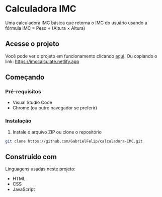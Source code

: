 # Calculadora IMC

Uma calculadora IMC básica que retorna o IMC do usuário usando a fórmula IMC = Peso ÷ (Altura × Altura)

## Acesse o projeto

Você pode ver o projeto em funcionamento clicando <a href="https://imccalculate.netlify.app" target="_blank">aqui</a>.
Ou copiando o link: https://imccalculate.netlify.app

## Começando

### Pré-requisitos

* Visual Studio Code
* Chrome (ou outro navegador se preferir)

### Instalação

1. Instale o arquivo ZIP ou clone o repositório

```sh
git clone https://github.com/GabrielFelip/calculadora-IMC.git
```

## Construído com

Linguagens usadas neste projeto: 

* HTML
* CSS
* JavaScript
